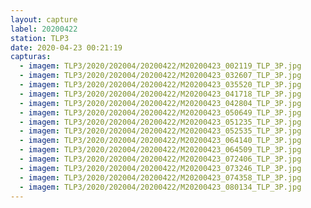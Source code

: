 ```yaml
---
layout: capture
label: 20200422
station: TLP3
date: 2020-04-23 00:21:19
capturas:
  - imagem: TLP3/2020/202004/20200422/M20200423_002119_TLP_3P.jpg
  - imagem: TLP3/2020/202004/20200422/M20200423_032607_TLP_3P.jpg
  - imagem: TLP3/2020/202004/20200422/M20200423_035520_TLP_3P.jpg
  - imagem: TLP3/2020/202004/20200422/M20200423_041718_TLP_3P.jpg
  - imagem: TLP3/2020/202004/20200422/M20200423_042804_TLP_3P.jpg
  - imagem: TLP3/2020/202004/20200422/M20200423_050649_TLP_3P.jpg
  - imagem: TLP3/2020/202004/20200422/M20200423_051235_TLP_3P.jpg
  - imagem: TLP3/2020/202004/20200422/M20200423_052535_TLP_3P.jpg
  - imagem: TLP3/2020/202004/20200422/M20200423_064140_TLP_3P.jpg
  - imagem: TLP3/2020/202004/20200422/M20200423_064509_TLP_3P.jpg
  - imagem: TLP3/2020/202004/20200422/M20200423_072406_TLP_3P.jpg
  - imagem: TLP3/2020/202004/20200422/M20200423_073246_TLP_3P.jpg
  - imagem: TLP3/2020/202004/20200422/M20200423_074358_TLP_3P.jpg
  - imagem: TLP3/2020/202004/20200422/M20200423_080134_TLP_3P.jpg
---
```

